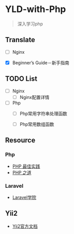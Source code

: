 # YLD-with-Php
>深入学习php

## Translate
+ [ ] Nginx
 - [x] Beginner’s Guide－新手指南

## TODO List
+ [ ] Nginx
  - [ ] Nginx配置详情

+ [ ] Php
  - [ ] Php常用字符串处理函数
  - [ ] Php常用数组函数
  
  
## Resource

### Php
+ [PHP 最佳实践](http://phpbestpractices.justjavac.com/)
+ [PHP 之道](http://laravel-china.github.io/php-the-right-way/)

### Laravel
+ [Laravel学院](http://laravelacademy.org/)

## Yii2
+ [Yii2官方文档](http://www.yiichina.com/doc/guide/2.0)